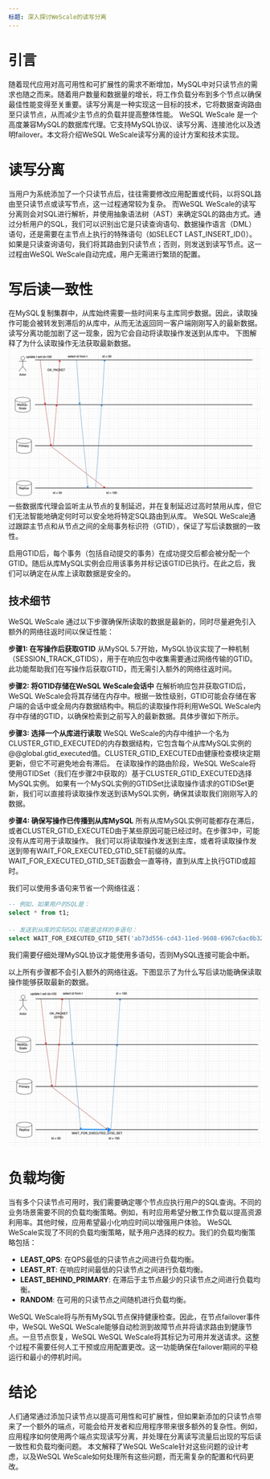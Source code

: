 ```yaml
---
标题: 深入探讨WeScale的读写分离
---
```


# 引言
随着现代应用对高可用性和可扩展性的需求不断增加，MySQL中对只读节点的需求也随之而来。随着用户数量和数据量的增长，将工作负载分布到多个节点以确保最佳性能变得至关重要。读写分离是一种实现这一目标的技术，它将数据查询路由至只读节点，从而减少主节点的负载并提高整体性能。
WeSQL WeScale 是一个高度兼容MySQL的数据库代理。它支持MySQL协议、读写分离、连接池化以及透明failover。本文将介绍WeSQL WeScale读写分离的设计方案和技术实现。

# 读写分离
当用户为系统添加了一个只读节点后，往往需要修改应用配置或代码，以将SQL路由至只读节点或读写节点，这一过程通常较为复杂。
而WeSQL WeScale的读写分离则会对SQL进行解析，并使用抽象语法树（AST）来确定SQL的路由方式。通过分析用户的SQL，我们可以识别出它是只读查询语句、数据操作语言（DML）语句，还是需要在主节点上执行的特殊语句（如SELECT LAST_INSERT_ID()）。如果是只读查询语句，我们将其路由到只读节点；否则，则发送到读写节点。这一过程由WeSQL WeScale自动完成，用户无需进行繁琐的配置。

# 写后读一致性
在MySQL复制集群中，从库始终需要一些时间来与主库同步数据。因此，读取操作可能会被转发到滞后的从库中，从而无法返回同一客户端刚刚写入的最新数据。读写分离功能加剧了这一现象，因为它会自动将读取操作发送到从库中。
下图解释了为什么读取操作无法获取最新数据。
![](images/16922380094375.jpg)
一些数据库代理会监听主从节点的复制延迟，并在复制延迟过高时禁用从库，但它们无法智能地确定何时可以安全地将特定SQL路由到从库。
WeSQL WeScale通过跟踪主节点和从节点之间的全局事务标识符（GTID），保证了写后读数据的一致性。

启用GTID后，每个事务（包括自动提交的事务）在成功提交后都会被分配一个GTID。随后从库MySQL实例会应用该事务并标记该GTID已执行。在此之后，我们可以确定在从库上读取数据是安全的。
## 技术细节

WeSQL WeScale 通过以下步骤确保所读取的数据是最新的，同时尽量避免引入额外的网络往返时间以保证性能：

**步骤1: 在写操作后获取GTID**
从MySQL 5.7开始，MySQL协议实现了一种机制（SESSION_TRACK_GTIDS），用于在响应包中收集需要通过网络传输的GTID。此功能帮助我们在写操作后获取GTID，而无需引入额外的网络往返时间。

**步骤2: 将GTID存储在WeSQL WeScale会话中**
在解析响应包并获取GTID后，WeSQL WeScale会将其存储在内存中。根据一致性级别，GTID可能会存储在客户端的会话中或全局内存数据结构中。稍后的读取操作将利用WeSQL WeScale内存中存储的GTID，以确保检索到之前写入的最新数据。具体步骤如下所示。

**步骤3: 选择一个从库进行读取**
WeSQL WeScale的内存中维护一个名为CLUSTER_GTID_EXECUTED的内存数据结构，它包含每个从库MySQL实例的@@global.gtid_executed值。CLUSTER_GTID_EXECUTED由健康检查模块定期更新，但它不可避免地会有滞后。
在读取操作的路由阶段，WeSQL WeScale将使用GTIDSet（我们在步骤2中获取的）基于CLUSTER_GTID_EXECUTED选择MySQL实例。
如果有一个MySQL实例的GTIDSet比读取操作请求的GTIDSet更新，我们可以直接将读取操作发送到该MySQL实例，确保其读取我们刚刚写入的数据。

**步骤4: 确保写操作已传播到从库MySQL**
所有从库MySQL实例可能都存在滞后，或者CLUSTER_GTID_EXECUTED由于某些原因可能已经过时。在步骤3中，可能没有从库可用于读取操作。
我们可以将读取操作发送到主库，或者将读取操作发送到带有WAIT_FOR_EXECUTED_GTID_SET前缀的从库。WAIT_FOR_EXECUTED_GTID_SET函数会一直等待，直到从库上执行GTID或超时。

我们可以使用多语句来节省一个网络往返：
```SQL
-- 例如，如果用户的SQL是：
select * from t1;

-- 发送到从库的实际SQL可能是这样的多语句：
select WAIT_FOR_EXECUTED_GTID_SET('ab73d556-cd43-11ed-9608-6967c6ac0b32:7', 3);select * from t1;
```
我们需要仔细处理MySQL协议才能使用多语句，否则MySQL连接可能会中断。

以上所有步骤都不会引入额外的网络往返。下图显示了为什么写后读功能确保读取操作能够获取最新的数据。
![](images/16922380711791.jpg)

# 负载均衡
当有多个只读节点可用时，我们需要确定哪个节点应执行用户的SQL查询。不同的业务场景需要不同的负载均衡策略。例如，有时应用希望分散工作负载以提高资源利用率。其他时候，应用希望最小化响应时间以增强用户体验。
WeSQL WeScale实现了不同的负载均衡策略，赋予用户选择的权力。我们的负载均衡策略包括：
- **LEAST_QPS**: 在QPS最低的只读节点之间进行负载均衡。
- **LEAST_RT**: 在响应时间最低的只读节点之间进行负载均衡。
- **LEAST_BEHIND_PRIMARY**: 在滞后于主节点最少的只读节点之间进行负载均衡。
- **RANDOM**: 在可用的只读节点之间随机进行负载均衡。

WeSQL WeScale将与所有MySQL节点保持健康检查。因此，在节点failover事件中，WeSQL WeSQL WeScale能够自动检测到故障节点并将请求路由到健康节点。一旦节点恢复，WeSQL WeSQL WeScale将其标记为可用并发送请求。这整个过程不需要任何人工干预或应用配置更改。这一功能确保在failover期间的平稳运行和最小的停机时间。

# 结论
人们通常通过添加只读节点以提高可用性和可扩展性，但如果新添加的只读节点带来了一个额外的端点，可能会给开发者和应用程序带来很多额外的复杂性。例如，应用程序如何使用两个端点实现读写分离，并处理在分离读写流量后出现的写后读一致性和负载均衡问题。
本文解释了WeSQL WeScale针对这些问题的设计考虑，以及WeSQL WeScale如何处理所有这些问题，而无需复杂的配置和代码更改。
